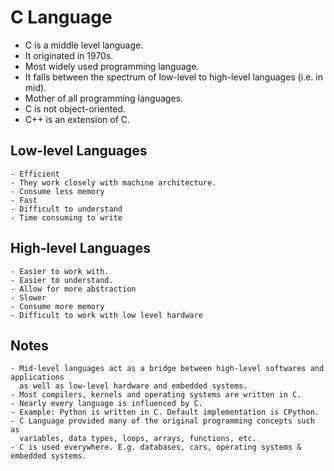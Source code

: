 # C Language

- C is a middle level language.
- It originated in 1970s.
- Most widely used programming language.
- It falls between the spectrum of low-level to high-level languages (i.e. in mid).
- Mother of all programming languages.
- C is not object-oriented.
- C++ is an extension of C.

## Low-level Languages
```
- Efficient
- They work closely with machine architecture.
- Consume less memory
- Fast
- Difficult to understand
- Time consuming to write
```
## High-level Languages
```
- Easier to work with.
- Easier to understand.
- Allow for more abstraction
- Slower
- Consume more memory
- Difficult to work with low level hardware
```
## Notes
```
- Mid-level languages act as a bridge between high-level softwares and applications
  as well as low-level hardware and embedded systems.
- Most compilers, kernels and operating systems are written in C.
- Nearly every language is influenced by C.
- Example: Python is written in C. Default implementation is CPython.
- C Language provided many of the original programming concepts such as
  variables, data types, loops, arrays, functions, etc.
- C is used everywhere. E.g. databases, cars, operating systems & embedded systems.
```


